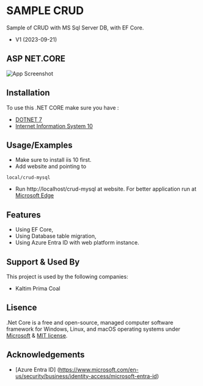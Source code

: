 
# SAMPLE CRUD
Sample of CRUD with MS Sql Server DB, with EF Core.
- V1 (2023-09-21)

## ASP NET.CORE
![App Screenshot](https://blog.rashik.com.np/wp-content/uploads/2020/06/efcore.jpg)

## Installation
To use this .NET CORE make sure you have :
- [DOTNET 7](https://dotnet.microsoft.com/en-us/download/dotnet/7.0)
- [Internet Information System 10](https://www.iis.net/downloads)

## Usage/Examples
- Make sure to install iis 10 first.
- Add website and pointing to
```
local/crud-mysql
```
- Run http://localhost/crud-mysql at website.
For better application run at [Microsoft Edge](https://www.microsoft.com/en-us/edge/download)

## Features
- Using EF Core,
- Using Database table migration,
- Using Azure Entra ID with web platform instance.

## Support & Used By
This project is used by the following companies:
- Kaltim Prima Coal

## Lisence
.Net Core is a free and open-source, managed computer software framework for Windows, Linux, and macOS operating systems under [Microsoft](https://www.microsoft.com/en-us/licensing/default) & [MIT license](https://opensource.org/licenses/MIT).

## Acknowledgements
- [Azure Entra ID] (https://www.microsoft.com/en-us/security/business/identity-access/microsoft-entra-id)
